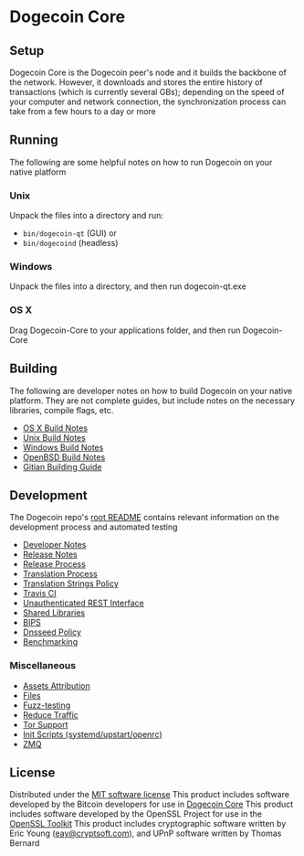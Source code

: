 # Dogecoin Core

Setup
---------------------
Dogecoin Core is the Dogecoin peer's node and it builds the backbone of the network. However, it downloads and stores the entire history of transactions (which is currently several GBs); depending on the speed of your computer and network connection, the synchronization process can take from a few hours to a day or more

Running
---------------------
The following are some helpful notes on how to run Dogecoin on your native platform

### Unix

Unpack the files into a directory and run:

- `bin/dogecoin-qt` (GUI) or
- `bin/dogecoind` (headless)

### Windows

Unpack the files into a directory, and then run dogecoin-qt.exe

### OS X

Drag Dogecoin-Core to your applications folder, and then run Dogecoin-Core

Building
---------------------
The following are developer notes on how to build Dogecoin on your native platform. They are not complete guides, but include notes on the necessary libraries, compile flags, etc.

- [OS X Build Notes](build-osx.md)
- [Unix Build Notes](build-unix.md)
- [Windows Build Notes](build-windows.md)
- [OpenBSD Build Notes](build-openbsd.md)
- [Gitian Building Guide](gitian-building.md)

Development
---------------------
The Dogecoin repo's [root README](/README.md) contains relevant information on the development process and automated testing

- [Developer Notes](developer-notes.md)
- [Release Notes](release-notes.md)
- [Release Process](release-process.md)
- [Translation Process](translation_process.md)
- [Translation Strings Policy](translation_strings_policy.md)
- [Travis CI](travis-ci.md)
- [Unauthenticated REST Interface](REST-interface.md)
- [Shared Libraries](shared-libraries.md)
- [BIPS](bips.md)
- [Dnsseed Policy](dnsseed-policy.md)
- [Benchmarking](benchmarking.md)

### Miscellaneous
- [Assets Attribution](assets-attribution.md)
- [Files](files.md)
- [Fuzz-testing](fuzzing.md)
- [Reduce Traffic](reduce-traffic.md)
- [Tor Support](tor.md)
- [Init Scripts (systemd/upstart/openrc)](init.md)
- [ZMQ](zmq.md)

License
---------------------
Distributed under the [MIT software license](/COPYING)
This product includes software developed by the Bitcoin developers for use in [Dogecoin Core](https://www.bitcoin.org/)
This product includes software developed by the OpenSSL Project for use in the [OpenSSL Toolkit](https://www.openssl.org/)
This product includes
cryptographic software written by Eric Young ([eay@cryptsoft.com](mailto:eay@cryptsoft.com)), and UPnP software written by Thomas Bernard
